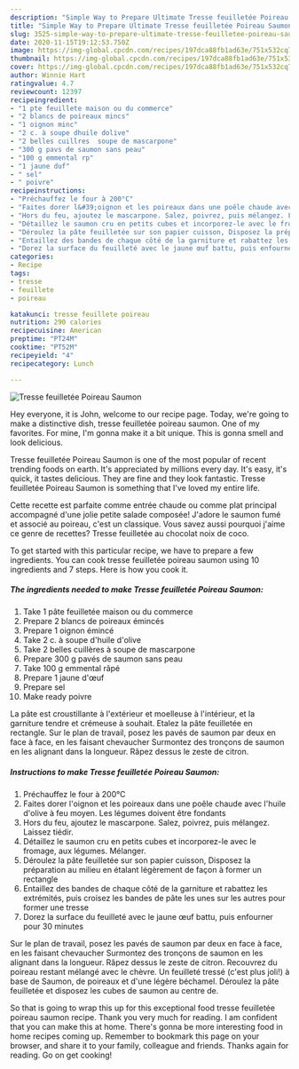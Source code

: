 ```yaml
---
description: "Simple Way to Prepare Ultimate Tresse feuilletée Poireau Saumon"
title: "Simple Way to Prepare Ultimate Tresse feuilletée Poireau Saumon"
slug: 3525-simple-way-to-prepare-ultimate-tresse-feuilletee-poireau-saumon
date: 2020-11-15T19:12:53.750Z
image: https://img-global.cpcdn.com/recipes/197dca88fb1ad63e/751x532cq70/tresse-feuilletee-poireau-saumon-photo-principale-de-la-recette.jpg
thumbnail: https://img-global.cpcdn.com/recipes/197dca88fb1ad63e/751x532cq70/tresse-feuilletee-poireau-saumon-photo-principale-de-la-recette.jpg
cover: https://img-global.cpcdn.com/recipes/197dca88fb1ad63e/751x532cq70/tresse-feuilletee-poireau-saumon-photo-principale-de-la-recette.jpg
author: Winnie Hart
ratingvalue: 4.7
reviewcount: 12397
recipeingredient:
- "1 pte feuillete maison ou du commerce"
- "2 blancs de poireaux mincs"
- "1 oignon minc"
- "2 c. à soupe dhuile dolive"
- "2 belles cuillres  soupe de mascarpone"
- "300 g pavs de saumon sans peau"
- "100 g emmental rp"
- "1 jaune duf"
- " sel"
- " poivre"
recipeinstructions:
- "Préchauffez le four à 200°C"
- "Faites dorer l&#39;oignon et les poireaux dans une poêle chaude avec l&#39;huile d&#39;olive à feu moyen. Les légumes doivent être fondants"
- "Hors du feu, ajoutez le mascarpone. Salez, poivrez, puis mélangez. Laissez tiédir."
- "Détaillez le saumon cru en petits cubes et incorporez-le avec le fromage, aux légumes. Mélanger."
- "Déroulez la pâte feuilletée sur son papier cuisson, Disposez la préparation au milieu en étalant légèrement de façon à former un rectangle"
- "Entaillez des bandes de chaque côté de la garniture et rabattez les extrémités, puis croisez les bandes de pâte les unes sur les autres pour former une tresse"
- "Dorez la surface du feuilleté avec le jaune œuf battu, puis enfourner pour 30 minutes"
categories:
- Recipe
tags:
- tresse
- feuillete
- poireau

katakunci: tresse feuillete poireau 
nutrition: 290 calories
recipecuisine: American
preptime: "PT24M"
cooktime: "PT52M"
recipeyield: "4"
recipecategory: Lunch

---
```



![Tresse feuilletée Poireau Saumon](https://img-global.cpcdn.com/recipes/197dca88fb1ad63e/751x532cq70/tresse-feuilletee-poireau-saumon-photo-principale-de-la-recette.jpg)

Hey everyone, it is John, welcome to our recipe page. Today, we're going to make a distinctive dish, tresse feuilletée poireau saumon. One of my favorites. For mine, I'm gonna make it a bit unique. This is gonna smell and look delicious.

Tresse feuilletée Poireau Saumon is one of the most popular of recent trending foods on earth. It's appreciated by millions every day. It's easy, it's quick, it tastes delicious. They are fine and they look fantastic. Tresse feuilletée Poireau Saumon is something that I've loved my entire life.

Cette recette est parfaite comme entrée chaude ou comme plat principal accompagné d&#39;une jolie petite salade composée! J&#39;adore le saumon fumé et associé au poireau, c&#39;est un classique. Vous savez aussi pourquoi j&#39;aime ce genre de recettes? Tresse feuilletée au chocolat noix de coco.


To get started with this particular recipe, we have to prepare a few ingredients. You can cook tresse feuilletée poireau saumon using 10 ingredients and 7 steps. Here is how you cook it.

<!--inarticleads1-->

##### The ingredients needed to make Tresse feuilletée Poireau Saumon:

1. Take 1 pâte feuilletée maison ou du commerce
1. Prepare 2 blancs de poireaux émincés
1. Prepare 1 oignon émincé
1. Take 2 c. à soupe d&#39;huile d&#39;olive
1. Take 2 belles cuillères à soupe de mascarpone
1. Prepare 300 g pavés de saumon sans peau
1. Take 100 g emmental râpé
1. Prepare 1 jaune d&#39;œuf
1. Prepare  sel
1. Make ready  poivre


La pâte est croustillante à l&#39;extérieur et moelleuse à l&#39;intérieur, et la garniture tendre et crémeuse à souhait. Etalez la pâte feuilletée en rectangle. Sur le plan de travail, posez les pavés de saumon par deux en face à face, en les faisant chevaucher Surmontez des tronçons de saumon en les alignant dans la longueur. Râpez dessus le zeste de citron. 

<!--inarticleads2-->

##### Instructions to make Tresse feuilletée Poireau Saumon:

1. Préchauffez le four à 200°C
1. Faites dorer l&#39;oignon et les poireaux dans une poêle chaude avec l&#39;huile d&#39;olive à feu moyen. Les légumes doivent être fondants
1. Hors du feu, ajoutez le mascarpone. Salez, poivrez, puis mélangez. Laissez tiédir.
1. Détaillez le saumon cru en petits cubes et incorporez-le avec le fromage, aux légumes. Mélanger.
1. Déroulez la pâte feuilletée sur son papier cuisson, Disposez la préparation au milieu en étalant légèrement de façon à former un rectangle
1. Entaillez des bandes de chaque côté de la garniture et rabattez les extrémités, puis croisez les bandes de pâte les unes sur les autres pour former une tresse
1. Dorez la surface du feuilleté avec le jaune œuf battu, puis enfourner pour 30 minutes


Sur le plan de travail, posez les pavés de saumon par deux en face à face, en les faisant chevaucher Surmontez des tronçons de saumon en les alignant dans la longueur. Râpez dessus le zeste de citron. Recouvrez du poireau restant mélangé avec le chèvre. Un feuilleté tressé (c&#39;est plus joli!) à base de Saumon, de poireaux et d&#39;une légère béchamel. Déroulez la pâte feuilletée et disposez les cubes de saumon au centre de. 

So that is going to wrap this up for this exceptional food tresse feuilletée poireau saumon recipe. Thank you very much for reading. I am confident that you can make this at home. There's gonna be more interesting food in home recipes coming up. Remember to bookmark this page on your browser, and share it to your family, colleague and friends. Thanks again for reading. Go on get cooking!
